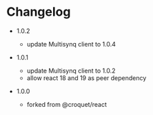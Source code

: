 # Changelog

- 1.0.2
  - update Multisynq client to 1.0.4

- 1.0.1
  - update Multisynq client to 1.0.2
  - allow react 18 and 19 as peer dependency

- 1.0.0
  - forked from @croquet/react